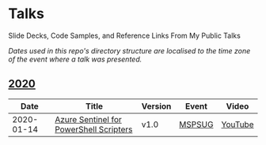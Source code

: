 # Talks
Slide Decks, Code Samples, and Reference Links From My Public Talks

_Dates used in this repo's directory structure are localised to the time zone of the event where a talk was presented._

## [2020](2020)

| Date | Title | Version | Event | Video |
|------|-------|---------|-------|-------|
| 2020-01-14 | [Azure Sentinel for PowerShell Scripters](2020/01%20-%20January/14%20-%20MSPSUG%20-%20Azure%20Sentinel%20for%20PowerShell%20Scripters%20(v1.0)) | v1.0 | [MSPSUG](http://mspsug.com/) | [YouTube](https://youtu.be/CtJbOm9uLh8) |
